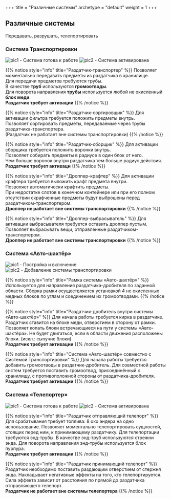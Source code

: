 +++
title = "Различные системы"
archetype = "default"
weight = 1
+++

## Различные системы
<gray>Передавать, разрушать, телепортировать</gray>

### Система Транспортировки
![pic1 - Система готова к работе](../system/transport.jpg)
![pic2 - Система активирована](../system/transport-activated.jpg)

{{% notice style="info" title="Раздатчик-транспортер" %}}
Позволяет моментально передавать предметы из раздатчика в хранилище.\
Для передачи предметов требуются трубы.\
В качестве **труб** используются **громоотводы**.\
Для поворота направления **трубы** используется любой не окисленный **блок меди**.\
<blue>**Раздатчик требует активации**</blue>
{{% /notice %}}

{{% notice style="info" title="Раздатчик-сортировщик" %}}
Для активации фильтра требуется положить предметы внутрь.\
Позволяет сортировать предметы, передаваемые через трубы раздатчика-транспортера.\
(Раздатчик не работает вне системы транспортировки)
{{% /notice %}}

{{% notice style="info" title="Раздатчик-сборщик" %}}
Для активации сборщика требуется положить воронки внутрь.\
Позволяет собирать предметы в радиусе в один блок от него.\
Чем больше воронок внутри раздатчика тем больше радиус действия.\
<blue>**Раздатчик требует активаци**</blue>
{{% /notice %}}

{{% notice style="info" title="Дроппер-крафтер" %}}
Для активации крафтера требуется выложить крафт предмета внутри.\
Позволяет автоматически крафтить предметы.\
При недостатке слотов в конечном контейнере или при его полном отсутствии скрафченные предметы будут выброшены перед раздатчиком-транспортером.\
<blue>**Дроппер не работает вне системы транспортировки**</blue>
{{% /notice %}}

{{% notice style="info" title="Дроппер-выбрасыватель" %}}
Для активации выбрасывателя требуется оставить дроппер пустым.\
Позволяет выбрасывать вещи, отправленные раздатчиком-транспортером.\
<blue>**Дроппер не работает вне системы транспортировки**</blue>
{{% /notice %}}

### Система «Авто-шахтёр»
![pic1 - Постройка и включение](../system/autominer-build.gif)
![pic2 - Добавление системы транспортировки](../system/autominer-plus-transport.gif)

{{% notice style="info" title="Рамка системы «Авто-шахтёр»" %}}
Используется для направления раздатчика-дробителя по заданной области.
Сборка рамки осуществляется установкой 4 не окисленных медных блоков по углам и соединением их громоотводами.
{{% /notice %}}

{{% notice style="info" title="Раздатчик-дробитель внутри системы «Авто-шахтёр»" %}}
Для начала работы требуется кирка в раздатчике.
Раздатчик ставится на блоке меди, отверстием в сторону от рамки.
Позволяет копать блоки встречающиеся на пути у системы «Авто-шахтёра».
Не будет двигаться, если в области движения расположены блоки. (искл.: сыпучие блоки)\
<blue>**Раздатчик требует активации**</blue>
{{% /notice %}}

{{% notice style="info" title="Система «Авто-шахтёр» совместно с Системой Транспортировки" %}}
Для начала работы требуется добавить громоотводы в раздатчик-дробитель.
Для совместной работы систем требуется поставить громоотвод, присоединённый к хранилищу, с противоположной стороны от раздатчика-дробителя.\
<blue>**Раздатчик требует активации**</blue>
{{% /notice %}}

### Система «Телепортер»
![pic1 - Система готова к работе](../system/teleport.jpg)
![pic2 - Система активирована](../system/teleport-activated.jpg)

{{% notice style="info" title="Раздатчик отправляющий телепорт" %}}
Для срабатывания требует топлива: 8 око эндера на одно использование.
Позволяет моментально телепортировать сущностей, стоящих перед ним, к принимающему раздатчику. Для телепортации требуются энд-трубы. В качестве энд-труб используются стрежни энда. Для поворота направления энд-трубы используется блок пурпура. \
<blue>**Раздатчик требует активации**</blue>
{{% /notice %}}

{{% notice style="info" title="Раздатчик принимающий телепорт" %}}
Раздатчик необходимо поставить раздающим отверстием от стержня энда.
Накладывает негативные эффекты на того, кто телепортируется. Сила эффекта зависит от расстояния по прямой до раздатчика отправляющего телепорт.\
<blue>**Раздатчик не работает вне системы телепортера**</blue>
{{% /notice %}}